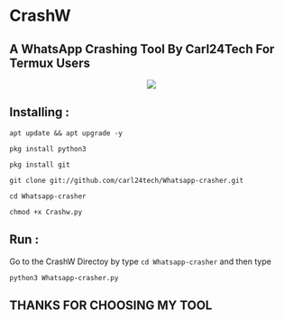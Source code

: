 # CrashW

## A WhatsApp Crashing Tool By Carl24Tech For Termux Users



<p align="center">
  <img src="https://img.shields.io/badge/Version-1.0.5-lime?style=for-the-badge">
  


## Installing :

```
apt update && apt upgrade -y
```
```
pkg install python3
```
```
pkg install git
```
```
git clone git://github.com/carl24tech/Whatsapp-crasher.git
```
```
cd Whatsapp-crasher
```
```
chmod +x Crashw.py
```


## Run :

Go to the CrashW Directoy by type `cd Whatsapp-crasher` and then type
```
python3 Whatsapp-crasher.py
```

## THANKS FOR CHOOSING MY TOOL

